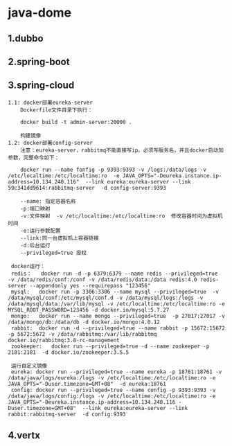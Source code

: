 # java-dome
  ## 1.dubbo
  ## 2.spring-boot
  ## 3.spring-cloud
    1.1: docker部署eureka-server
        Dockerfile文件目录下执行：
        
        docker build -t admin-server:20000 .
        
        构建镜像
    1.2: docker部署config-server
        注意：eureka-server，rabbitmq不能直接写ip，必须写服务名，并且docker启动加参数，完整命令如下：  
                
        docker run --name fonfig -p 9393:9393 -v /logs:/data/logs -v /etc/localtime:/etc/localtime:ro  -e JAVA_OPTS="-Deureka.instance.ip-address=10.134.240.116"  --link eureka:eureka-server --link 59c341dd9614:rabbitmq-server  -d config-server:9393
     
        --name: 指定容器名称
        -p:端口映射
        -v:文件映射  -v /etc/localtime:/etc/localtime:ro  修改容器时间为虚拟机时间
        -e:运行参数配置
        --link:同一台虚拟机上容器链接
        -d:后台运行
        --privileged=true 授权
        
     docker运行：
     redis：   docker run -d -p 6379:6379 --name redis --privileged=true  -v /data/redis/conf:/conf -v /data/redis/data:/data redis:4.0 redis-server --appendonly yes --requirepass "123456"
     mysql:   docker run -p 3306:3306 --name mysql --privileged=true  -v /data/mysql/conf:/etc/mysql/conf.d -v /data/mysql/logs:/logs -v /data/mysql/data:/var/lib/mysql -v /etc/localtime:/etc/localtime:ro -e MYSQL_ROOT_PASSWORD=123456 -d docker.io/mysql:5.7.27
     mongo:   docker run --name mongo --privileged=true  -p 27017:27017 -v /data/mongo/db:/data/db -d docker.io/mongo:4.0.12
     rabbit:  docker run -d --privileged=true --name rabbit -p 15672:15672 -p 5672:5672 -v /data/rabbitmq:/var/lib/rabbitmq docker.io/rabbitmq:3.8-rc-management
     zookeeper:   docker run --privileged=true -d --name zookeeper -p 2181:2181  -d docker.io/zookeeper:3.5.5 
     
     运行自定义镜像
     eureka: docker run --privileged=true --name eureka -p 18761:18761 -v /data/java/logs/eureka:/logs -v /etc/localtime:/etc/localtime:ro -e JAVA_OPTS="-Duser.timezone=GMT+08"  -d eureka:18761
     config: docker run --privileged=true --name config -p 9393:9393 -v /data/java/logs/config:/logs -v /etc/localtime:/etc/localtime:ro -e JAVA_OPTS="-Deureka.instance.ip-address=10.134.240.116 -Duser.timezone=GMT+08"  --link eureka:eureka-server --link rabbit:rabbitmq-server  -d config:9393

  ## 4.vertx
